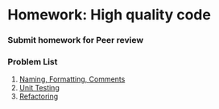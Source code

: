 Homework: High quality code
=====================================

### Submit homework for Peer review

### Problem List

1. [Naming, Formatting, Comments](./01.NamingFormattingComments)
1. [Unit Testing](./02.UnitTesting)
1. [Refactoring](./03.Refactoring)
